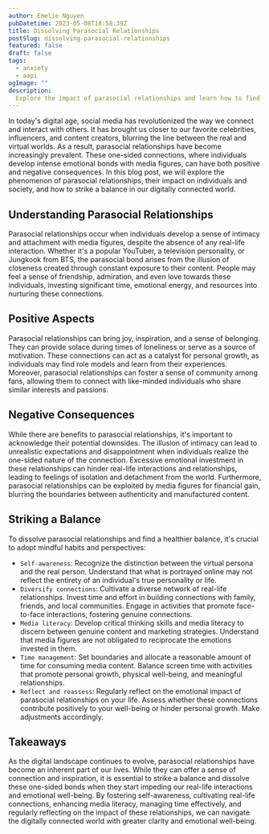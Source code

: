 ```yaml
---
author: Emelie Nguyen
pubDatetime: 2023-05-08T18:58:39Z
title: Dissolving Parasocial Relationships
postSlug: dissolving-parasocial-relationships
featured: false
draft: false
tags:
  - anxiety
  - aapi
ogImage: ""
description:
  Explore the impact of parasocial relationships and learn how to find balance in our digitally connected world.
---
```


In today's digital age, social media has revolutionized the way we connect and interact with others. It has brought us closer to our favorite celebrities, influencers, and content creators, blurring the line between the real and virtual worlds. As a result, parasocial relationships have become increasingly prevalent. These one-sided connections, where individuals develop intense emotional bonds with media figures, can have both positive and negative consequences. In this blog post, we will explore the phenomenon of parasocial relationships, their impact on individuals and society, and how to strike a balance in our digitally connected world.

## Understanding Parasocial Relationships

Parasocial relationships occur when individuals develop a sense of intimacy and attachment with media figures, despite the absence of any real-life interaction. Whether it's a popular YouTuber, a television personality, or Jungkook from BTS, the parasocial bond arises from the illusion of closeness created through constant exposure to their content. People may feel a sense of friendship, admiration, and even love towards these individuals, investing significant time, emotional energy, and resources into nurturing these connections.

## Positive Aspects

Parasocial relationships can bring joy, inspiration, and a sense of belonging. They can provide solace during times of loneliness or serve as a source of motivation. These connections can act as a catalyst for personal growth, as individuals may find role models and learn from their experiences. Moreover, parasocial relationships can foster a sense of community among fans, allowing them to connect with like-minded individuals who share similar interests and passions.

## Negative Consequences

While there are benefits to parasocial relationships, it's important to acknowledge their potential downsides. The illusion of intimacy can lead to unrealistic expectations and disappointment when individuals realize the one-sided nature of the connection. Excessive emotional investment in these relationships can hinder real-life interactions and relationships, leading to feelings of isolation and detachment from the world. Furthermore, parasocial relationships can be exploited by media figures for financial gain, blurring the boundaries between authenticity and manufactured content.

## Striking a Balance

To dissolve parasocial relationships and find a healthier balance, it's crucial to adopt mindful habits and perspectives:

- `Self-awareness`: Recognize the distinction between the virtual persona and the real person. Understand that what is portrayed online may not reflect the entirety of an individual's true personality or life.
- `Diversify connections`: Cultivate a diverse network of real-life relationships. Invest time and effort in building connections with family, friends, and local communities. Engage in activities that promote face-to-face interactions, fostering genuine connections.
- `Media literacy`: Develop critical thinking skills and media literacy to discern between genuine content and marketing strategies. Understand that media figures are not obligated to reciprocate the emotions invested in them.
- `Time management`: Set boundaries and allocate a reasonable amount of time for consuming media content. Balance screen time with activities that promote personal growth, physical well-being, and meaningful relationships.
- `Reflect and reassess`: Regularly reflect on the emotional impact of parasocial relationships on your life. Assess whether these connections contribute positively to your well-being or hinder personal growth. Make adjustments accordingly.

## Takeaways

As the digital landscape continues to evolve, parasocial relationships have become an inherent part of our lives. While they can offer a sense of connection and inspiration, it is essential to strike a balance and dissolve these one-sided bonds when they start impeding our real-life interactions and emotional well-being. By fostering self-awareness, cultivating real-life connections, enhancing media literacy, managing time effectively, and regularly reflecting on the impact of these relationships, we can navigate the digitally connected world with greater clarity and emotional well-being. 
